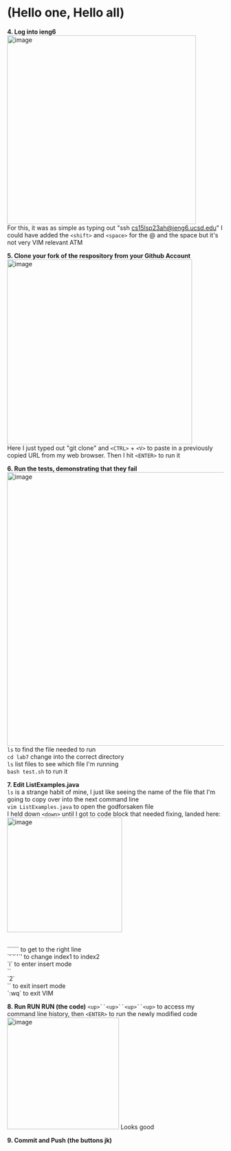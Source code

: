 # (Hello one, Hello all)

**4. Log into ieng6**
 <br />
<img width="439" alt="image" src="https://github.com/doduong102/How-To-Lab-4/assets/130004918/f225adc9-8607-4e95-8eca-711f5bfa2116">
 <br />
For this, it was as simple as typing out "ssh cs15lsp23ah@ieng6.ucsd.edu" I could have added the `<shift>` and `<space>` for the @ and the space but it's not very VIM relevant ATM

**5. Clone your fork of the respository from your Github Account**
<br />
<img width="430" alt="image" src="https://github.com/doduong102/How-To-Lab-4/assets/130004918/dbce9c6e-ef45-4810-a98a-f1514d66543c">
<br />
Here I just typed out "git clone" and `<CTRL>` + `<V>` to paste in a previously copied URL from my web browser. Then I hit `<ENTER>` to run it

**6. Run the tests, demonstrating that they fail**
<br />
<img width="636" alt="image" src="https://github.com/doduong102/How-To-Lab-4/assets/130004918/e4edccd5-c786-465b-8eb5-437d7272fb61">
<br />
`ls` to find the file needed to run
<br />
`cd lab7` change into the correct directory
<br />
`ls` list files to see which file I'm running
<br />
`bash test.sh` to run it

**7. Edit ListExamples.java**
<br />
`ls` is a strange habit of mine, I just like seeing the name of the file that I'm going to copy over into the next command line
<br />
`vim ListExamples.java` to open the godforsaken file
<br />
I held down `<down>` until I got to code block that needed fixing, landed here:
<br />
<img width="267" alt="image" src="https://github.com/doduong102/How-To-Lab-4/assets/130004918/68e72475-e598-4a06-b906-982795f56fe5">

<br />
`<down>``<down>``<down>` to get to the right line
<br />
`<left>'`<left>'`<left>'`<left>' to change index1 to index2
<br />
`i` to enter insert mode
<br />
 `<BACKSPACE>`
<br />
 `2`
<br />
 `<ESC>` to exit insert mode
<br />
 `:wq` to exit VIM
 <br />

**8. Run RUN RUN (the code)**
`<up>``<up>``<up>``<up>` to access my command line history, then `<ENTER>` to run the newly modified code
<img width="260" alt="image" src="https://github.com/doduong102/How-To-Lab-4/assets/130004918/a5757283-d953-4b57-8527-0eec298be818">
Looks good
 

**9. Commit and Push (the buttons jk)**
